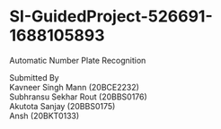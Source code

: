 # SI-GuidedProject-526691-1688105893
Automatic Number Plate Recognition


Submitted By<br>
Kavneer Singh Mann (20BCE2232)<br>
Subhransu Sekhar Rout (20BBS0176)<br>
Akutota Sanjay (20BBS0175)<br>
Ansh (20BKT0133)
